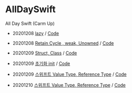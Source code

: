 # AllDaySwift
All Day Swift (Carm Up)

- 20201208 [lazy](https://www.notion.so/lazy-2490c4086bb24023b82d58fc332aedb2) / 
[Code](https://github.com/shooooting/AllDaySwift/blob/master/lazy.playground/Contents.swift)

- 20201208 [Retain Cycle , weak, Unowned](https://www.notion.so/Retain-Cycle-weak-unowned-7f1cea65f19e4b3d98bf0676b67f32c7) / 
[Code](https://github.com/shooooting/AllDaySwift/blob/master/RetainCycle.playground/Contents.swift)

- 20201209 [Struct, Class](https://www.notion.so/Struct-Class-72a5e403ad3540f588c506ca7cd1d7c4) / 
[Code](https://github.com/shooooting/AllDaySwift/blob/master/StructClass.playground/Contents.swift)

- 20201209 [초기화 init](https://www.notion.so/init-e7c4c27997804a43b38a1a42f69e53fd) / 
[Code](https://github.com/shooooting/AllDaySwift/blob/master/init.playground/Contents.swift)

- 20201209 [스위프트 Value Type, Reference Type](https://www.notion.so/Value-type-Reference-type-a4a112d7fc2544c2a9a415e54e1c4a00) / 
[Code](https://github.com/shooooting/AllDaySwift/blob/master/ValueReference.playground/Contents.swift)

- 20201210 [스위프트 Value Type, Reference Type](https://www.notion.so/enum-dff72d2699c3477f91206eae3fa19071) / 
[Code]()

